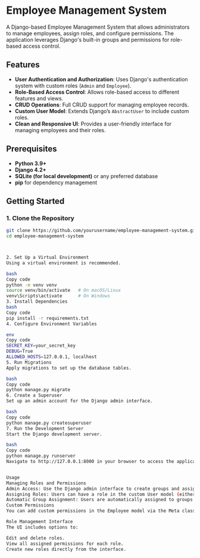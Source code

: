 # Employee Management System

A Django-based Employee Management System that allows administrators to manage employees, assign roles, and configure permissions. The application leverages Django's built-in groups and permissions for role-based access control.

## Features

- **User Authentication and Authorization**: Uses Django's authentication system with custom roles (`Admin` and `Employee`).
- **Role-Based Access Control**: Allows role-based access to different features and views.
- **CRUD Operations**: Full CRUD support for managing employee records.
- **Custom User Model**: Extends Django’s `AbstractUser` to include custom roles.
- **Clean and Responsive UI**: Provides a user-friendly interface for managing employees and their roles.

## Prerequisites

- **Python 3.9+**
- **Django 4.2+**
- **SQLite (for local development)** or any preferred database
- **pip** for dependency management

## Getting Started

### 1. Clone the Repository

```bash
git clone https://github.com/yourusername/employee-management-system.git
cd employee-management-system



2. Set Up a Virtual Environment
Using a virtual environment is recommended.

bash
Copy code
python -m venv venv
source venv/bin/activate   # On macOS/Linux
venv\Scripts\activate      # On Windows
3. Install Dependencies
bash
Copy code
pip install -r requirements.txt
4. Configure Environment Variables

env
Copy code
SECRET_KEY=your_secret_key
DEBUG=True
ALLOWED_HOSTS=127.0.0.1, localhost
5. Run Migrations
Apply migrations to set up the database tables.

bash
Copy code
python manage.py migrate
6. Create a Superuser
Set up an admin account for the Django admin interface.

bash
Copy code
python manage.py createsuperuser
7. Run the Development Server
Start the Django development server.

bash
Copy code
python manage.py runserver
Navigate to http://127.0.0.1:8000 in your browser to access the application.


Usage
Managing Roles and Permissions
Admin Access: Use the Django admin interface to create groups and assign permissions to each group.
Assigning Roles: Users can have a role in the custom User model (either admin or employee).
Automatic Group Assignment: Users are automatically assigned to groups based on their role, allowing specific access rights.
Custom Permissions
You can add custom permissions in the Employee model via the Meta class:

Role Management Interface
The UI includes options to:

Edit and delete roles.
View all assigned permissions for each role.
Create new roles directly from the interface.

